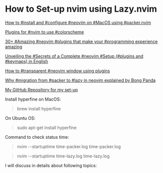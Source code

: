 # How to Set-up nvim using Lazy.nvim 

[How to #install and #configure #neovim on #MacOS using #packer.nvim](https://www.youtube.com/watch?v=37LTZoK17XU&t=36s)

[Plugins for #nvim to use #colorscheme](https://www.youtube.com/watch?v=9fDuFwlT7cA&t=38s)

[30+ #Amazing #neovim #plugins that make your #programming experience amazing](https://www.youtube.com/watch?v=7Whw9qFRhpQ&t=187s)

[Unveiling the #Secrets of a Complete #neovim #Setup (#plugins and #keymaps) in English](https://www.youtube.com/watch?v=NXBprzIbulQ)

[How to #transparent #neovim window using plugins](https://www.youtube.com/watch?v=CQfIUCOVGsw)

[Why #migration from #packer to #lazy in neovim explained by Bong Panda](https://www.youtube.com/watch?v=JrjTf5-ARO4)

[My GitHub Repository for my set-up](https://github.com/haradhanadhikary/nvimsetup/tree/main)

Install hyperfine on MacOS: 

> brew install hyperfine



On Ubuntu OS: 
>sudo apt-get install hyperfine

Command to check status time: 
>nvim --startuptime time-packer.log time-packer.log

>nvim --startuptime time-lazy.log time-lazy.log


I will discuss in details about following topics:

